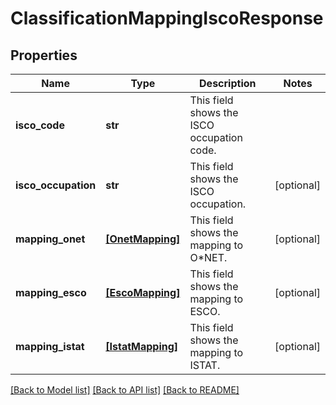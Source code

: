 # ClassificationMappingIscoResponse


## Properties
Name | Type | Description | Notes
------------ | ------------- | ------------- | -------------
**isco_code** | **str** | This field shows the ISCO occupation code. | 
**isco_occupation** | **str** | This field shows the ISCO occupation. | [optional] 
**mapping_onet** | [**[OnetMapping]**](OnetMapping.md) | This field shows the mapping to O*NET. | [optional] 
**mapping_esco** | [**[EscoMapping]**](EscoMapping.md) | This field shows the mapping to ESCO. | [optional] 
**mapping_istat** | [**[IstatMapping]**](IstatMapping.md) | This field shows the mapping to ISTAT. | [optional] 

[[Back to Model list]](../README.md#documentation-for-models) [[Back to API list]](../README.md#documentation-for-api-endpoints) [[Back to README]](../README.md)


